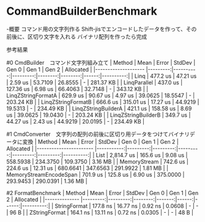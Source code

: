 # CommandBuilderBenchmark
-概要
コマンド用の文字列作る
Shift-jisでエンコードしたデータを作って、その前後に、区切り文字を入れる
バイナリ配列を作ったら完成

参考結果

#0 CmdBuilder　コマンド文字列組み立て
|              Method |     Mean |     Error |   StdDev |   Gen 0 |   Gen 1 | Gen 2 | Allocated |
|-------------------- |---------:|----------:|---------:|--------:|--------:|------:|----------:|
|                Linq | 477.2 us |  47.21 us |  2.59 us | 53.7109 | 26.8555 |     - | 281.37 KB |
|        LinqParallel | 437.0 us | 127.36 us |  6.98 us | 66.4063 | 32.7148 |     - | 343.12 KB |
|  LinqZStringFormatA | 629.9 us |  90.67 us |  4.97 us | 39.0625 | 18.5547 |     - | 203.24 KB |
|  LinqZStringFormatB | 666.6 us | 315.01 us | 17.27 us | 44.9219 | 19.5313 |     - | 234.49 KB |
| LinqZStringBuilderA | 421.1 us | 158.58 us |  8.69 us | 39.0625 | 19.0430 |     - | 203.24 KB |
| LinqZStringBuilderB | 349.7 us |  44.27 us |  2.43 us | 44.9219 | 20.0195 |     - | 234.49 KB |

#1 CmdConverter　文字列の配列の前後に区切り用データをつけてバイナリデータに変換
|                 Method |       Mean |    Error |   StdDev |    Gen 0 |    Gen 1 |    Gen 2 | Allocated |
|----------------------- |-----------:|---------:|---------:|---------:|---------:|---------:|----------:|
|                   List | 2,814.7 us | 165.6 us |  9.08 us | 558.5938 | 234.3750 | 109.3750 |   3.16 MB |
|           MemoryStream |   742.6 us | 224.6 us | 12.31 us | 680.6641 | 347.6563 | 291.9922 |   1.81 MB |
| MemoryStreamEncodeSpan |   701.9 us | 125.8 us |  6.90 us | 375.0000 | 293.9453 | 290.0391 |   1.36 MB |

#2 FormatBenchmark
|        Method |     Mean |    Error |  StdDev |  Gen 0 | Gen 1 | Gen 2 | Allocated |
|-------------- |---------:|---------:|--------:|-------:|------:|------:|----------:|
|  StringFormat | 177.8 ns | 16.77 ns | 0.92 ns | 0.0608 |     - |     - |      96 B |
| ZStringFormat | 164.1 ns | 13.11 ns | 0.72 ns | 0.0305 |     - |     - |      48 B |
